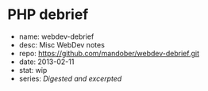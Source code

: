 # PHP debrief

- name: webdev-debrief
- desc: Misc WebDev notes
- repo: https://github.com/mandober/webdev-debrief.git
- date: 2013-02-11
- stat: wip
- series: *Digested and excerpted*
